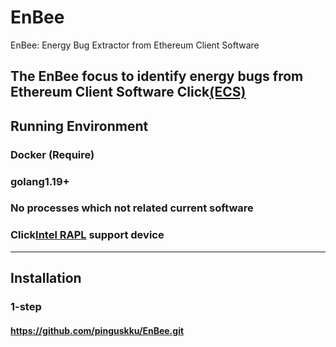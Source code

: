 # EnBee
EnBee: Energy Bug Extractor from Ethereum Client Software

The EnBee focus to identify energy bugs from Ethereum Client Software Click[(ECS)](https://ethereum.org/en/developers/docs/nodes-and-clients/)
---
## Running Environment
### Docker (Require)
### golang1.19+
### No processes which not related current software
### Click[Intel RAPL](https://web.eece.maine.edu/~vweaver/projects/rapl/) support device
---
## Installation
### 1-step
#### https://github.com/pinguskku/EnBee.git



